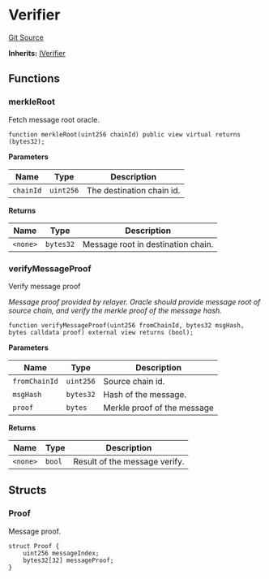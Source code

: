 # Verifier
[Git Source](https://github.com/darwinia-network/ORMP/blob/28f242d61f8f1de9729b61a20924f3f1938d1e53/src/Verifier.sol)

**Inherits:**
[IVerifier](/src/interfaces/IVerifier.sol/interface.IVerifier.md)


## Functions
### merkleRoot

Fetch message root oracle.


```solidity
function merkleRoot(uint256 chainId) public view virtual returns (bytes32);
```
**Parameters**

|Name|Type|Description|
|----|----|-----------|
|`chainId`|`uint256`|The destination chain id.|

**Returns**

|Name|Type|Description|
|----|----|-----------|
|`<none>`|`bytes32`|Message root in destination chain.|


### verifyMessageProof

Verify message proof

*Message proof provided by relayer. Oracle should provide message root of
source chain, and verify the merkle proof of the message hash.*


```solidity
function verifyMessageProof(uint256 fromChainId, bytes32 msgHash, bytes calldata proof) external view returns (bool);
```
**Parameters**

|Name|Type|Description|
|----|----|-----------|
|`fromChainId`|`uint256`|Source chain id.|
|`msgHash`|`bytes32`|Hash of the message.|
|`proof`|`bytes`|Merkle proof of the message|

**Returns**

|Name|Type|Description|
|----|----|-----------|
|`<none>`|`bool`|Result of the message verify.|


## Structs
### Proof
Message proof.


```solidity
struct Proof {
    uint256 messageIndex;
    bytes32[32] messageProof;
}
```

